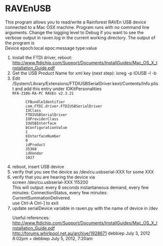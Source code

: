 RAVEnUSB
========
This program allows you to read/write a Rainforest RAVEn USB device connected
to a Mac OSX machine.  Program runs with no command line arguments. Change the
logging level to Debug if you want to see the verbose output in raven.log in
the current working directory.  The output of the program is
<br>Device epoch:local epoc:message type:value
<br>

<ol><li>Install the FTDI driver, reboot:
<a
href="http://www.ftdichip.com/Support/Documents/InstallGuides/Mac_OS_X_Installation_Guide.pdf">http://www.ftdichip.com/Support/Documents/InstallGuides/Mac_OS_X_Installation_Guide.pdf</a>
</li><li>Get the USB Product Name for xml key (next step): ioreg -p IOUSB -l -b
</li><li> Edit
/System/Library/Extensions/FTDIUSBSerialDriver.kext/Contents/Info.plist
and add this entry under <key>IOKitPersonalities</key>
<code>
<key>RFA-Z106-RA-PC RAVEn v2.3.21</key>
<dict>
      <key>CFBundleIdentifier</key>
      <string>com.FTDI.driver.FTDIUSBSerialDriver</string>
      <key>IOClass</key>
      <string>FTDIUSBSerialDriver</string>
      <key>IOProviderClass</key>
      <string>IOUSBInterface</string>
      <key>bConfigurationValue</key>
      <integer>1</integer>
      <key>bInterfaceNumber</key>
      <integer>0</integer>
      <key>idProduct</key>
      <integer>35368</integer>
      <key>idVendor</key>
      <integer>1027</integer>
</dict>
</code>
</li><li> reboot, insert USB device
</li><li> verify that you see the device as /dev/cu.usbserial-XXX 
for some XXX
</li><li> verify that you are hearing the device via 
<br>
screen /dev/cu.usbserial-XXX 115200
<br>
This will output: every 8 seconds instantaneous demand, 
every few minutes: ConnectionStatus, 
every few minutes: CurrentSummationDelivered.
<br>
use Ctrl-A Ctrl-] to exit
</li><li>update serialDevice variable in raven.py with the name of device in /dev
</li></ul>

Useful references:
<br>
<a
href="http://www.ftdichip.com/Support/Documents/InstallGuides/Mac_OS_X_Installation_Guide.pdf">http://www.ftdichip.com/Support/Documents/InstallGuides/Mac_OS_X_Installation_Guide.pdf</a>
<br><a
href="http://forums.whirlpool.net.au/archive/1928671">http://forums.whirlpool.net.au/archive/1928671</a>
debbiep July 3, 2012 8:02pm + debbiep July 5, 2012, 7:20am


